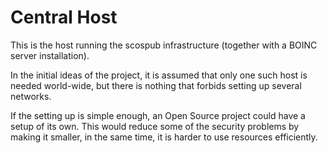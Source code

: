 # Central Host #

This is the host running the scospub infrastructure (together with a BOINC server installation).

In the initial ideas of the project,
it is assumed that only one such host is needed world-wide,
but there is nothing that forbids setting up several networks.

If the setting up is simple enough,
an Open Source project could have a setup of its own.
This would reduce some of the security problems by making it smaller,
in the same time, it is harder to use resources efficiently.